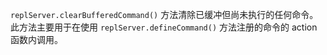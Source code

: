 <!-- YAML
added: v9.0.0
-->

`replServer.clearBufferedCommand()` 方法清除已缓冲但尚未执行的任何命令。 
此方法主要用于在使用 `replServer.defineCommand()` 方法注册的命令的 action 函数内调用。


